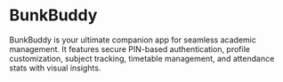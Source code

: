 # BunkBuddy
BunkBuddy is your ultimate companion app for seamless academic management. It features secure PIN-based authentication, profile customization, subject tracking, timetable management, and attendance stats with visual insights.

